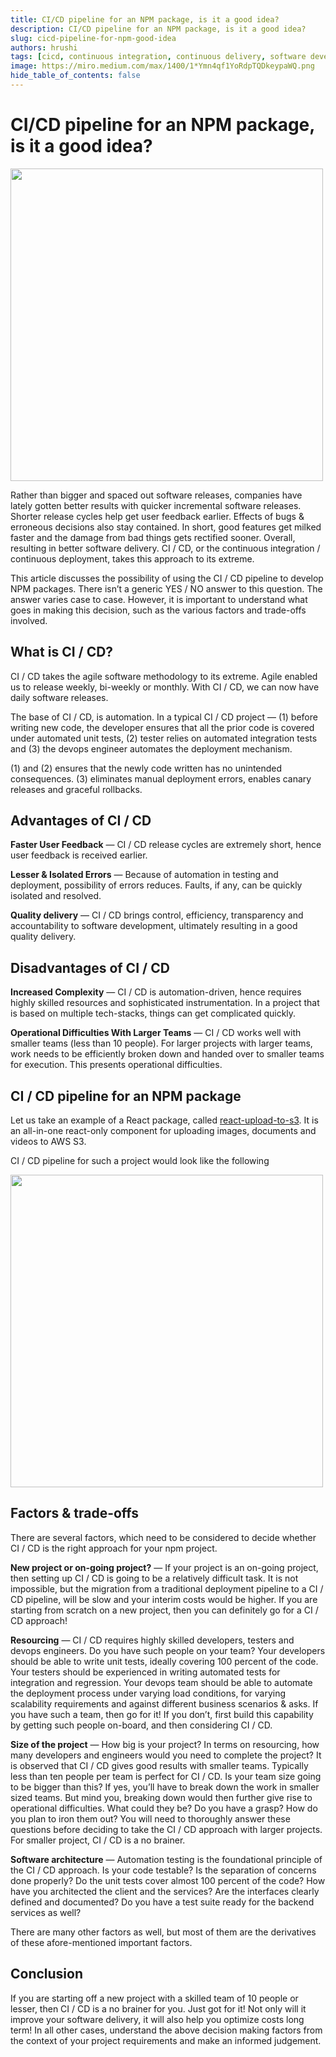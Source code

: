```yaml
---
title: CI/CD pipeline for an NPM package, is it a good idea?
description: CI/CD pipeline for an NPM package, is it a good idea?
slug: cicd-pipeline-for-npm-good-idea
authors: hrushi
tags: [cicd, continuous integration, continuous delivery, software development, cloud, npm, github]
image: https://miro.medium.com/max/1400/1*Ymn4qf1YoRdpTQDkeypaWQ.png
hide_table_of_contents: false
---
```


# CI/CD pipeline for an NPM package, is it a good idea?

<img src="https://miro.medium.com/max/1400/1*Ymn4qf1YoRdpTQDkeypaWQ.png" height="500" width="500" /> 

Rather than bigger and spaced out software releases, companies have lately gotten better results with quicker incremental software releases. Shorter release cycles help get user feedback earlier. Effects of bugs & erroneous decisions also stay contained. In short, good features get milked faster and the damage from bad things gets rectified sooner. Overall, resulting in better software delivery. CI / CD, or the continuous integration / continuous deployment, takes this approach to its extreme.

This article discusses the possibility of using the CI / CD pipeline to develop NPM packages. There isn’t a generic YES / NO answer to this question. The answer varies case to case. However, it is important to understand what goes in making this decision, such as the various factors and trade-offs involved.

## What is CI / CD?

CI / CD takes the agile software methodology to its extreme. Agile enabled us to release weekly, bi-weekly or monthly. With CI / CD, we can now have daily software releases.

The base of CI / CD, is automation. In a typical CI / CD project — (1) before writing new code, the developer ensures that all the prior code is covered under automated unit tests, (2) tester relies on automated integration tests and (3) the devops engineer automates the deployment mechanism.

(1) and (2) ensures that the newly code written has no unintended consequences. (3) eliminates manual deployment errors, enables canary releases and graceful rollbacks.

## Advantages of CI / CD

**Faster User Feedback** — CI / CD release cycles are extremely short, hence user feedback is received earlier.

**Lesser & Isolated Errors** — Because of automation in testing and deployment, possibility of errors reduces. Faults, if any, can be quickly isolated and resolved.

**Quality delivery** — CI / CD brings control, efficiency, transparency and accountability to software development, ultimately resulting in a good quality delivery.

## Disadvantages of CI / CD

**Increased Complexity** — CI / CD is automation-driven, hence requires highly skilled resources and sophisticated instrumentation. In a project that is based on multiple tech-stacks, things can get complicated quickly.

**Operational Difficulties With Larger Teams** — CI / CD works well with smaller teams (less than 10 people). For larger projects with larger teams, work needs to be efficiently broken down and handed over to smaller teams for execution. This presents operational difficulties.

## CI / CD pipeline for an NPM package

Let us take an example of a React package, called <a href="https://www.npmjs.com/package/react-upload-to-s3">react-upload-to-s3</a>. It is an all-in-one react-only component for uploading images, documents and videos to AWS S3.

CI / CD pipeline for such a project would look like the following

<img src="https://miro.medium.com/max/1400/1*3myMwrIUmmOr9yGh-aqPww.png" height="500" width="500" />

## Factors & trade-offs

There are several factors, which need to be considered to decide whether CI / CD is the right approach for your npm project.

**New project or on-going project?** — If your project is an on-going project, then setting up CI / CD is going to be a relatively difficult task. It is not impossible, but the migration from a traditional deployment pipeline to a CI / CD pipeline, will be slow and your interim costs would be higher. If you are starting from scratch on a new project, then you can definitely go for a CI / CD approach!

**Resourcing** — CI / CD requires highly skilled developers, testers and devops engineers. Do you have such people on your team? Your developers should be able to write unit tests, ideally covering 100 percent of the code. Your testers should be experienced in writing automated tests for integration and regression. Your devops team should be able to automate the deployment process under varying load conditions, for varying scalability requirements and against different business scenarios & asks. If you have such a team, then go for it! If you don’t, first build this capability by getting such people on-board, and then considering CI / CD.

**Size of the project** — How big is your project? In terms on resourcing, how many developers and engineers would you need to complete the project? It is observed that CI / CD gives good results with smaller teams. Typically less than ten people per team is perfect for CI / CD. Is your team size going to be bigger than this? If yes, you’ll have to break down the work in smaller sized teams. But mind you, breaking down would then further give rise to operational difficulties. What could they be? Do you have a grasp? How do you plan to iron them out? You will need to thoroughly answer these questions before deciding to take the CI / CD approach with larger projects. For smaller project, CI / CD is a no brainer.

**Software architecture** — Automation testing is the foundational principle of the CI / CD approach. Is your code testable? Is the separation of concerns done properly? Do the unit tests cover almost 100 percent of the code? How have you architected the client and the services? Are the interfaces clearly defined and documented? Do you have a test suite ready for the backend services as well?

There are many other factors as well, but most of them are the derivatives of these afore-mentioned important factors.

## Conclusion

If you are starting off a new project with a skilled team of 10 people or lesser, then CI / CD is a no brainer for you. Just got for it! Not only will it improve your software delivery, it will also help you optimize costs long term! In all other cases, understand the above decision making factors from the context of your project requirements and make an informed judgement.

